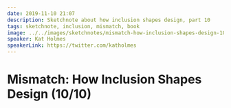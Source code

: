 ```yaml
---
date: 2019-11-10 21:07
description: Sketchnote about how inclusion shapes design, part 10
tags: sketchnote, inclusion, mismatch, book
image: ../../images/sketchnotes/mismatch-how-inclusion-shapes-design-10-small.jpg
speaker: Kat Holmes
speakerLink: https://twitter.com/katholmes
---
```


# Mismatch: How Inclusion Shapes Design (10/10)
